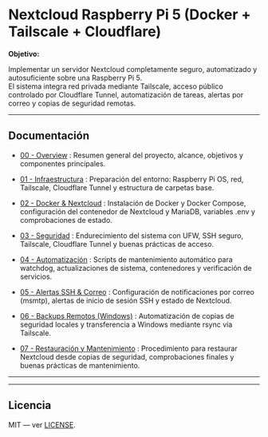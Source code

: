 # **Nextcloud Raspberry Pi 5 (Docker + Tailscale + Cloudflare)**

**Objetivo:**  

Implementar un servidor Nextcloud completamente seguro, automatizado y autosuficiente sobre una Raspberry Pi 5.  
El sistema integra red privada mediante Tailscale, acceso público controlado por Cloudflare Tunnel, automatización de tareas, alertas por correo y copias de seguridad remotas.

---

## **Documentación**

- [00 - Overview](docs/00-overview.md) : Resumen general del proyecto, alcance, objetivos y componentes principales.

- [01 - Infraestructura](docs/01-infraestructura.md) : Preparación del entorno: Raspberry Pi OS, red, Tailscale, Cloudflare Tunnel y estructura de carpetas base.

- [02 - Docker & Nextcloud](docs/02-docker-nextcloud.md) : Instalación de Docker y Docker Compose, configuración del contenedor de Nextcloud y MariaDB, variables .env y comprobaciones de estado.

- [03 - Seguridad](docs/03-seguridad.md) :  Endurecimiento del sistema con UFW, SSH seguro, Tailscale, Cloudflare Tunnel y buenas prácticas de acceso.

- [04 - Automatización](docs/04-automatizacion.md) : Scripts de mantenimiento automático para watchdog, actualizaciones de sistema, contenedores y verificación de servicios.

- [05 - Alertas SSH & Correo](docs/05-alertas-ssh-correo.md) : Configuración de notificaciones por correo (msmtp), alertas de inicio de sesión SSH y estado de Nextcloud.

- [06 - Backups Remotos (Windows)](docs/06-backups-remotos.md) : Automatización de copias de seguridad locales y transferencia a Windows mediante rsync vía Tailscale.

- [07 - Restauración y Mantenimiento](docs/07-restauracion-mantenimiento.md) : Procedimiento para restaurar Nextcloud desde copias de seguridad, comprobaciones finales y buenas prácticas de mantenimiento.

---

---

##  Licencia
MIT — ver [LICENSE](LICENSE).  
